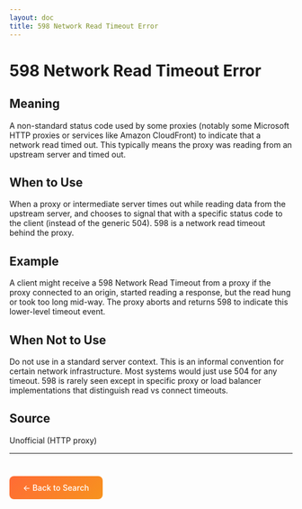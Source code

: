 ```yaml
---
layout: doc
title: 598 Network Read Timeout Error
---
```


# 598 Network Read Timeout Error

## Meaning

A non-standard status code used by some proxies (notably some Microsoft HTTP proxies or services like Amazon CloudFront) to indicate that a network read timed out. This typically means the proxy was reading from an upstream server and timed out.

## When to Use

When a proxy or intermediate server times out while reading data from the upstream server, and chooses to signal that with a specific status code to the client (instead of the generic 504). 598 is a network read timeout behind the proxy.

## Example

A client might receive a 598 Network Read Timeout from a proxy if the proxy connected to an origin, started reading a response, but the read hung or took too long mid-way. The proxy aborts and returns 598 to indicate this lower-level timeout event.

## When Not to Use

Do not use in a standard server context. This is an informal convention for certain network infrastructure. Most systems would just use 504 for any timeout. 598 is rarely seen except in specific proxy or load balancer implementations that distinguish read vs connect timeouts.

## Source

Unofficial (HTTP proxy)

---

<div style="margin-top: 40px;">
  <a href="/" style="display: inline-block; padding: 12px 24px; background: linear-gradient(135deg, #ff6b35, #f7931e); color: white; text-decoration: none; border-radius: 8px; font-weight: 500;">← Back to Search</a>
</div>
